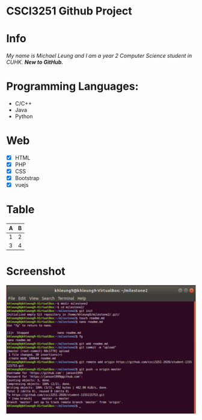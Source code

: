 # CSCI3251 Github Project <h1>
   
# Info <h4>
   
*My name is Michael Leung and I am a year 2 Computer Science student in CUHK.*
***New to GitHub.***

# Programming Languages: <h4>

* C/C++
* Java
* Python
   
# Web <h4>
   
- [x] HTML
- [x] PHP
- [x] CSS
- [x] Bootstrap
- [x] vuejs

# Table <h4>

A | B | 
------------ | ------------- | 
1 | 2 | 
3 | 4 | 

# Screenshot <h4>
![Screenshot](milestone2.PNG)
